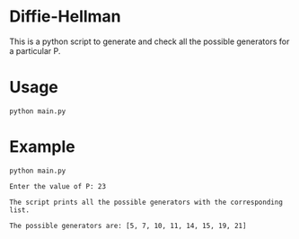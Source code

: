 # Diffie-Hellman
This is a python script to generate and check all the possible generators for a particular P.

# Usage
```
python main.py
```

# Example
```
python main.py

Enter the value of P: 23

The script prints all the possible generators with the corresponding list.

The possible generators are: [5, 7, 10, 11, 14, 15, 19, 21]
```


